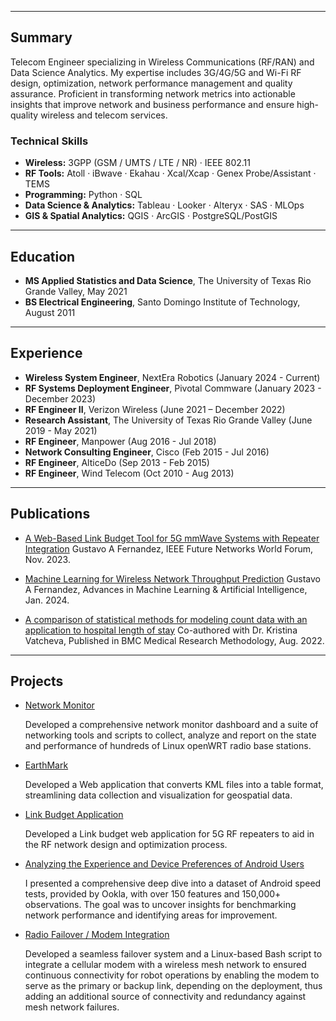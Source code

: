 

---
## Summary

Telecom Engineer specializing in Wireless Communications (RF/RAN) and Data Science Analytics. My expertise includes 3G/4G/5G and Wi-Fi RF design, optimization, network performance management and quality assurance. Proficient in transforming network metrics into actionable insights that improve network and business performance and ensure high-quality wireless and telecom services.


### Technical Skills

- **Wireless:** 3GPP (GSM / UMTS / LTE / NR) · IEEE 802.11  
- **RF Tools:** Atoll · iBwave · Ekahau · Xcal/Xcap · Genex Probe/Assistant · TEMS  
- **Programming:** Python · SQL  
- **Data Science & Analytics:** Tableau · Looker · Alteryx · SAS · MLOps  
- **GIS & Spatial Analytics:** QGIS · ArcGIS · PostgreSQL/PostGIS



---
## Education

- **MS Applied Statistics and Data Science**, The University of Texas Rio Grande Valley, May 2021
- **BS Electrical Engineering**, Santo Domingo Institute of Technology, August 2011

---

## Experience

- **Wireless System Engineer**, NextEra Robotics (January 2024 - Current)
- **RF Systems Deployment Engineer**, Pivotal Commware (January 2023 - December 2023)  
- **RF Engineer II**, Verizon Wireless (June 2021 – December 2022)
- **Research Assistant**, The University of Texas Rio Grande Valley (June 2019 - May 2021)
- **RF Engineer**, Manpower (Aug 2016 - Jul 2018)
- **Network Consulting Engineer**, Cisco (Feb 2015 - Jul 2016)
- **RF Engineer**, AlticeDo (Sep 2013 - Feb 2015)
- **RF Engineer**, Wind Telecom (Oct 2010 - Aug 2013)




---


## Publications

- [A Web-Based Link Budget Tool for 5G mmWave Systems with Repeater Integration](https://ieeexplore.ieee.org/abstract/document/10520341) Gustavo A Fernandez, IEEE Future Networks World Forum, Nov. 2023.
  
- [Machine Learning for Wireless Network Throughput Prediction](https://www.opastpublishers.com/open-access-articles/machine-learning-for-wireless-network-throughput-prediction.pdf) Gustavo A Fernandez, Advances in Machine Learning & Artificial Intelligence, Jan. 2024. 

- [A comparison of statistical methods for modeling count data with an application to hospital length of stay](https://link.springer.com/article/10.1186/s12874-022-01685-8) Co-authored with Dr. Kristina Vatcheva, Published in BMC Medical Research Methodology, Aug. 2022.

---

## Projects

- [Network Monitor](https://github.com/gustavofernandezlembert/Gustavo-Fernandez/blob/17aac681d5e57f8a830adc1da856b50aa5961f62/Screen%20Shot%202024-12-26%20at%204.24.07%20PM.png)[](https://github.com/gustavofernandezlembert/Gustavo-Fernandez/blob/17aac681d5e57f8a830adc1da856b50aa5961f62/ping.py)
  
  Developed a comprehensive network monitor dashboard and a suite of networking tools and scripts to collect, analyze and report on the state and performance of hundreds 
  of Linux openWRT radio base stations.
  
- [EarthMark](https://github.com/gustavofernandezlembert/Placemarks.KML_TO_HTML)
  
  Developed a Web application that converts KML files into a table format, streamlining data collection and visualization for geospatial data.

- [Link Budget Application](https://nrboostlinkbudget.wn.r.appspot.com/)
  
  Developed a Link budget web application for 5G RF repeaters to aid in the RF network design and optimization process.

- [Analyzing the Experience and Device Preferences of Android Users](https://github.com/gustavofernandezlembert/Gustavo-Fernandez/tree/master/ookla)

  I presented a comprehensive deep dive into a dataset of Android speed tests, provided by Ookla, with over 150 features and 150,000+ observations. 
  The goal was to uncover insights for benchmarking network performance and identifying areas for improvement.

- [Radio Failover / Modem Integration](https://github.com/gustavofernandezlembert/Gustavo-Fernandez/blob/09d22eb7eb97bd0065c02bdb97e3e69e935ab91b/Screen%20Shot%202024-12-26%20at%204.32.23%20PM.png)
  
  Developed a seamless failover system and a Linux-based Bash script to integrate a cellular modem with a wireless mesh network to ensured continuous connectivity for robot operations by enabling the modem to serve as the primary or backup link,   depending on the deployment, thus adding an additional source of connectivity and redundancy against mesh network failures.
  
<!--
- [Logistic Regression in R](https://github.com/gustavofernandezlembert/Gustavo-Fernandez/blob/master/Heart.pdf)

- [Insurance Database SQL Insights](https://github.com/gustavofernandezlembert/Example_of_SQL_Queries)

- [Maximum Likelihood Estimation in R - Normal Distribution](https://gustavofernandezlembert.github.io/Maximum-Likelihood/)


- [Analysis of Medicare Charges for DRG-689 in New York Hospitals](https://github.com/gustavofernandezlembert/Medicare-Hospital-Charges-/tree/main)

  Performed a data analysis using SAS and SQL to uncover significant variability in hospital charges for Kidney and Urinary Tract Infections (DRG-689) based on metropolitan status.


-->
  
